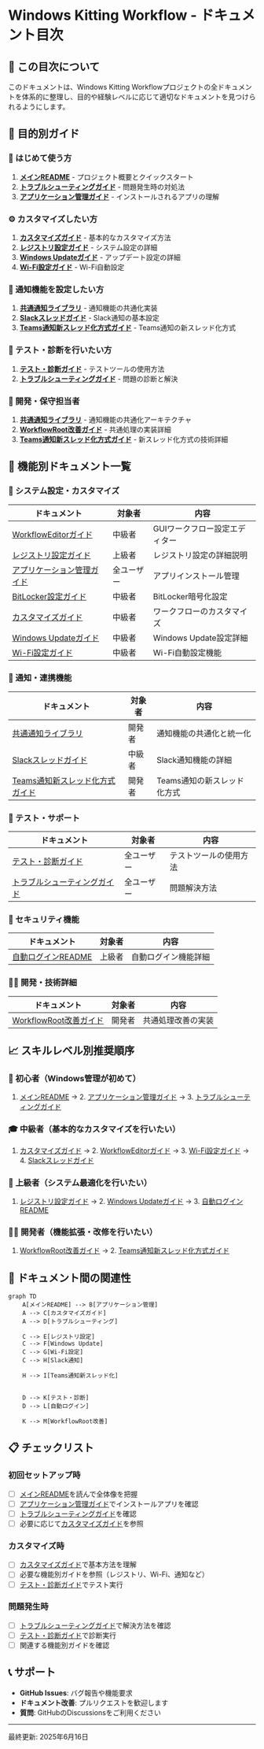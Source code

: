 # Windows Kitting Workflow - ドキュメント目次

## 📖 この目次について

このドキュメントは、Windows Kitting Workflowプロジェクトの全ドキュメントを体系的に整理し、目的や経験レベルに応じて適切なドキュメントを見つけられるようにします。

## 🎯 目的別ガイド

### 🚀 はじめて使う方
1. **[メインREADME](../README.md)** - プロジェクト概要とクイックスタート
2. **[トラブルシューティングガイド](Troubleshooting.md)** - 問題発生時の対処法
3. **[アプリケーション管理ガイド](Application-Management.md)** - インストールされるアプリの理解

### ⚙️ カスタマイズしたい方
1. **[カスタマイズガイド](Customization-Guide.md)** - 基本的なカスタマイズ方法
2. **[レジストリ設定ガイド](Registry-Configuration.md)** - システム設定の詳細
3. **[Windows Updateガイド](Windows-Update-Guide.md)** - アップデート設定の詳細
4. **[Wi-Fi設定ガイド](Wi-Fi-Configuration-Guide.md)** - Wi-Fi自動設定

### 🔔 通知機能を設定したい方
1. **[共通通知ライブラリ](Common-Notification-Library.md)** - 通知機能の共通化実装
2. **[Slackスレッドガイド](Slack-Thread-Guide.md)** - Slack通知の基本設定
3. **[Teams通知新スレッド化方式ガイド](Teams-Notification-V2-Guide.md)** - Teams通知の新スレッド化方式

### 🧪 テスト・診断を行いたい方
1. **[テスト・診断ガイド](Testing-Guide.md)** - テストツールの使用方法
2. **[トラブルシューティングガイド](Troubleshooting.md)** - 問題の診断と解決

### 🔧 開発・保守担当者
1. **[共通通知ライブラリ](Common-Notification-Library.md)** - 通知機能の共通化アーキテクチャ
2. **[WorkflowRoot改善ガイド](WorkflowRoot-Improvement-Guide.md)** - 共通処理の実装詳細
3. **[Teams通知新スレッド化方式ガイド](Teams-Notification-V2-Guide.md)** - 新スレッド化方式の技術詳細

## 📂 機能別ドキュメント一覧

### 🔧 システム設定・カスタマイズ
| ドキュメント | 対象者 | 内容 |
|-------------|--------|------|
| [WorkflowEditorガイド](WorkflowEditor-Guide.md) | 中級者 | GUIワークフロー設定エディター |
| [レジストリ設定ガイド](Registry-Configuration.md) | 上級者 | レジストリ設定の詳細説明 |
| [アプリケーション管理ガイド](Application-Management.md) | 全ユーザー | アプリインストール管理 |
| [BitLocker設定ガイド](BitLocker-Configuration-Guide.md) | 中級者 | BitLocker暗号化設定 |
| [カスタマイズガイド](Customization-Guide.md) | 中級者 | ワークフローのカスタマイズ |
| [Windows Updateガイド](Windows-Update-Guide.md) | 中級者 | Windows Update設定詳細 |
| [Wi-Fi設定ガイド](Wi-Fi-Configuration-Guide.md) | 中級者 | Wi-Fi自動設定機能 |

### 🔔 通知・連携機能
| ドキュメント | 対象者 | 内容 |
|-------------|--------|------|
| [共通通知ライブラリ](Common-Notification-Library.md) | 開発者 | 通知機能の共通化と統一化 |
| [Slackスレッドガイド](Slack-Thread-Guide.md) | 中級者 | Slack通知機能の詳細 |
| [Teams通知新スレッド化方式ガイド](Teams-Notification-V2-Guide.md) | 開発者 | Teams通知の新スレッド化方式 |

### 🧪 テスト・サポート
| ドキュメント | 対象者 | 内容 |
|-------------|--------|------|
| [テスト・診断ガイド](Testing-Guide.md) | 全ユーザー | テストツールの使用方法 |
| [トラブルシューティングガイド](Troubleshooting.md) | 全ユーザー | 問題解決方法 |

### 🔐 セキュリティ機能
| ドキュメント | 対象者 | 内容 |
|-------------|--------|------|
| [自動ログインREADME](AutoLogin-README.md) | 上級者 | 自動ログイン機能詳細 |

### 👨‍💻 開発・技術詳細
| ドキュメント | 対象者 | 内容 |
|-------------|--------|------|
| [WorkflowRoot改善ガイド](WorkflowRoot-Improvement-Guide.md) | 開発者 | 共通処理改善の実装 |

## 📈 スキルレベル別推奨順序

### 👶 初心者（Windows管理が初めて）
1. [メインREADME](../README.md) → 2. [アプリケーション管理ガイド](Application-Management.md) → 3. [トラブルシューティングガイド](Troubleshooting.md)

### 🎓 中級者（基本的なカスタマイズを行いたい）
1. [カスタマイズガイド](Customization-Guide.md) → 2. [WorkflowEditorガイド](WorkflowEditor-Guide.md) → 3. [Wi-Fi設定ガイド](Wi-Fi-Configuration-Guide.md) → 4. [Slackスレッドガイド](Slack-Thread-Guide.md)

### 🎯 上級者（システム最適化を行いたい）
1. [レジストリ設定ガイド](Registry-Configuration.md) → 2. [Windows Updateガイド](Windows-Update-Guide.md) → 3. [自動ログインREADME](AutoLogin-README.md)

### 👨‍💻 開発者（機能拡張・改修を行いたい）
1. [WorkflowRoot改善ガイド](WorkflowRoot-Improvement-Guide.md) → 2. [Teams通知新スレッド化方式ガイド](Teams-Notification-V2-Guide.md)

## 🔗 ドキュメント間の関連性

```mermaid
graph TD
    A[メインREADME] --> B[アプリケーション管理]
    A --> C[カスタマイズガイド]
    A --> D[トラブルシューティング]
    
    C --> E[レジストリ設定]
    C --> F[Windows Update]
    C --> G[Wi-Fi設定]
    C --> H[Slack通知]
    
    H --> I[Teams通知新スレッド化]

    
    D --> K[テスト・診断]
    D --> L[自動ログイン]
    
    K --> M[WorkflowRoot改善]
```

## 📋 チェックリスト

### 初回セットアップ時
- [ ] [メインREADME](../README.md)を読んで全体像を把握
- [ ] [アプリケーション管理ガイド](Application-Management.md)でインストールアプリを確認
- [ ] [トラブルシューティングガイド](Troubleshooting.md)を確認
- [ ] 必要に応じて[カスタマイズガイド](Customization-Guide.md)を参照

### カスタマイズ時
- [ ] [カスタマイズガイド](Customization-Guide.md)で基本方法を理解
- [ ] 必要な機能別ガイドを参照（レジストリ、Wi-Fi、通知など）
- [ ] [テスト・診断ガイド](Testing-Guide.md)でテスト実行

### 問題発生時
- [ ] [トラブルシューティングガイド](Troubleshooting.md)で解決方法を確認
- [ ] [テスト・診断ガイド](Testing-Guide.md)で診断実行
- [ ] 関連する機能別ガイドを確認

## 📞 サポート

- **GitHub Issues**: バグ報告や機能要求
- **ドキュメント改善**: プルリクエストを歓迎します
- **質問**: GitHubのDiscussionsをご利用ください

---

最終更新: 2025年6月16日
